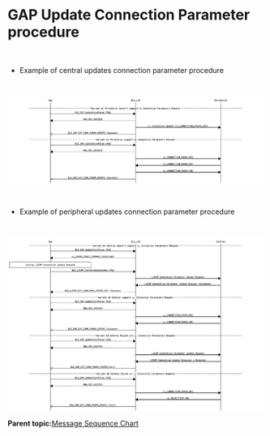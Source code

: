 # GAP Update Connection Parameter procedure

<br />

-   Example of central updates connection parameter procedure

<br />

![](GUID-730F122A-9E13-41DB-953B-E7595DA5D2AB-low.png)

<br />

-   Example of peripheral updates connection parameter procedure

<br />

![](GUID-0B277948-22AB-4BD2-AFDE-51C4466312B4-low.png)

**Parent topic:**[Message Sequence Chart](GUID-30D405B5-0472-4B35-AD01-4DDF330F3091.md)

